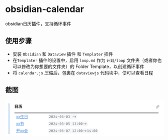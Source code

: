 # obsidian-calendar

obsidian日历插件，支持循环事件

## 使用步骤

- 安装 `Obsidian` 和 `Dataview` 插件 和 `Templater` 插件
- 在`Templater` 插件的设置中，启用 `loop.md` 作为 `计划/loop` 文件夹（或者你也可以修改为你想要的文件夹）的 Folder Template，以创建循环事件
- 将 `calendar.js` 压缩后，包裹在 `dataviewjs` 代码块中，便可以查看日程

## 截图

![alt text](assets/image-1.png)